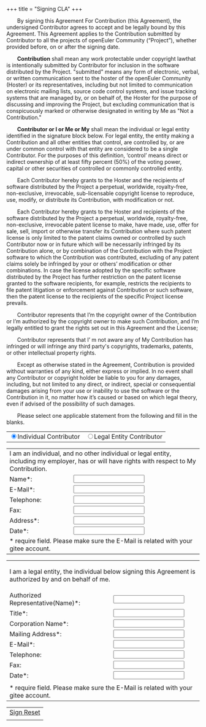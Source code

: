 +++
title = "Signing CLA"
+++

<div class="clanote">
<p style="text-indent:2em;">
By signing this Agreement For Contribution (this Agreement), the undersigned Contributor agrees to accept and be legally bound by this Agreement. This Agreement applies to the Contribution submitted by Contributor to all the projects of openEuler Community (“Project”), whether provided before, on or after the signing date.
</p>
<p style="text-indent:2em;">
<strong>Contribution</strong> shall mean any work protectable under copyright lawthat is intentionally submitted by Contributor for inclusion in the software distributed by the Project. "submitted" means any form of electronic, verbal, or written communication sent to the hoster of the openEuler Community (Hoster) or its representatives, including but not limited to communication on electronic mailing lists, source code control systems, and issue tracking systems that are managed by, or on behalf of, the Hoster for the purpose of discussing and improving the Project, but excluding communication that is conspicuously marked or otherwise designated in writing by Me as "Not a Contribution."
</p>
<p style="text-indent:2em;">
<strong>Contributor or I or Me or My</strong> shall mean the individual or legal entity identified in the signature block below. For legal entity, the entity making a Contribution and all other entities that control, are controlled by, or are under common control with that entity are considered to be a single Contributor. For the purposes of this definition, ‘control’ means direct or indirect ownership of at least fifty percent (50%) of the voting power, capital or other securities of controlled or commonly controlled entity.
</p>
<p style="text-indent:2em;">
Each Contributor hereby grants to the Hoster and the recipients of software distributed by the Project a perpetual, worldwide, royalty-free, non-exclusive, irrevocable, sub-licensable copyright license to reproduce, use, modify, or distribute its Contribution, with modification or not.
</p>
<p style="text-indent:2em;">
Each Contributor hereby grants to the Hoster and recipients of the software distributed by the Project a perpetual, worldwide, royalty-free, non-exclusive, irrevocable patent license to make, have made, use, offer for sale, sell, import or otherwise transfer its Contribution where such patent license is only limited to the patent claims owned or controlled by such Contributor now or in future which will be necessarily infringed by its Contribution alone, or by combination of the Contribution with the Project software to which the Contribution was contributed, excluding of any patent claims solely be infringed by your or others’ modification or other combinations. In case the license adopted by the specific software distributed by the Project has further restriction on the patent license granted to the software recipients, for example, restricts the recipients to file patent litigation or enforcement against Contribution or such software, then the patent license to the recipients of the specific Project license prevails. 
</p>
<p style="text-indent:2em;">
Contributor represents that I’m the copyright owner of the Contribution or I’m authorized by the copyright owner to make such Contribution, and I’m legally entitled to grant the rights set out in this Agreement and the License;
</p>
<p style="text-indent:2em;">
Contributor represents that I’ m not aware any of My Contribution has infringed or will infringe any third party's copyrights, trademarks, patents, or other intellectual property rights.
</p>
<p style="text-indent:2em;">
Except as otherwise stated in the Agreement, Contribution is provided without warranties of any kind, either express or implied. In no event shall any Contributor or copyright holder be liable to you for any damages, including, but not limited to any direct, or indirect, special or consequential damages arising from your use or inability to use the software or the Contribution in it, no matter how it’s caused or based on which legal theory, even if advised of the possibility of such damages.
</p>

<p style="text-indent:2em;">
Please select one applicable statement from the following and fill in the blanks.
</p>

</div>


<table id="cla-type-table" class="open-lookeng-cla-table">
    <tr>
        <td class="cla-bt-color radio-td">
            <label><input type="radio" name="cla-type-radio" class="cla-radio" value="0" checked />Individual Contributor</label>
        </td>
        <td class="radio-td">
            <label><input type="radio" name="cla-type-radio" class="cla-radio" value="1" />Legal Entity Contributor</label>
        </td>
    </tr>
</table>

<table id="individual-table" class="open-lookeng-cla-table">
    <tr>
        <td colspan="2">
            I am an individual, and no other individual or legal entity, including my employer, has or will have rights with respect to My Contribution.
        </td>
    </tr>
    <tr>
        <td>
            Name*:
        </td>
        <td>
            <input type="text" id="individual-name" class = "require" maxlength="100" />
        </td>
    </tr>
    <tr>
        <td>
            E-Mail*:
        </td>
        <td>
            <input type="text" id="individual-email" class = "require" maxlength="100" />
        </td>
    </tr>
     <tr>
        <td>
            Telephone:
        </td>
        <td>
            <input type="text" id="individual-telephone" maxlength="100" />
        </td>
    </tr>
    <tr>
        <td>
            Fax:
        </td>
        <td>
            <input type="text" id="individual-fax" maxlength="100" />
        </td>
    </tr>
    <tr>
        <td>
            Address*:
        </td>
        <td>
            <input type="text" id="individual-address" class = "require" maxlength="100" />
        </td>
    </tr>
    <tr>
        <td>
            Date*:
        </td>
        <td>
            <input type="text" id="individual-date" class = "require" maxlength="100" />
        </td>
    </tr>
    <tr>
        <td colspan="2">
            * require field. Please make sure the E-Mail is related with your gitee account.
        </td>
    </tr>
</table>

<table id="legalentity-table" class="open-lookeng-cla-table">
    <tr>
        <td colspan="2">
            <p>I am a legal entity, the individual below signing this Agreement is authorized by and on behalf of me.</p>
        </td>
    </tr>
    <tr>
        <td>
            Authorized Representative(Name)*:
        </td>
        <td>
            <input type="text" id="legalentity-name" class = "require" maxlength="100" />
        </td>
    </tr>
    <tr>
        <td>
            Title*:
        </td>
        <td>
            <input type="text" id="legalentity-title" class = "require" maxlength="100" />
        </td>
    </tr>
    <tr>
        <td>
            Corporation Name*:
        </td>
        <td>
            <input type="text" id="legalentity-corporation" class = "require" maxlength="100" />
        </td>
    </tr>
    <tr>
        <td>
            Mailing Address*:
        </td>
        <td>
            <input type="text" id="legalentity-address" class = "require" maxlength="100" />
        </td>
    </tr>
    <tr>
        <td>
            E-Mail*:
        </td>
        <td>
            <input type="text" id="legalentity-email" class = "require" maxlength="100" />
        </td>
    </tr>
    <tr>
        <td>
            Telephone:
        </td>
        <td>
            <input type="text" id="legalentity-telephone" maxlength="100" />
        </td>
    </tr>
    <tr>
        <td>
            Fax:
        </td>
        <td>
            <input type="text" id="legalentity-fax" maxlength="100" />
        </td>
    </tr>
    <tr>
        <td>
            Date*:
        </td>
        <td>
            <input type="text" id="legalentity-date" class = "require" maxlength="100" />
        </td>
    </tr>
    <tr>
        <td>
            <input type="hidden" value="" id="oauth-code" />
            <input type="hidden" value="" id="client" />
            <input type="hidden" value="en" id="language" />
        </td>
    </tr>
    <tr>
        <td colspan="2">
            * require field. Please make sure the E-Mail is related with your gitee account.
        </td>
    </tr>
</table>

<table id="cla-table" class="open-lookeng-cla-table">
    <tr>
        <td>
            <a href="#" id="sign-cla-button" class="btn cla-sign-btn" posturl="/cla/">
                Sign
            </a>
            <a href="#" id="reset-cla-button" class="btn cla-reset-btn">
                Reset
            </a>
        </td>
    </tr>
    <tr>
        <td>
            <label id="tip-cla-label"></label>
        </td>
    </tr>
</table>
